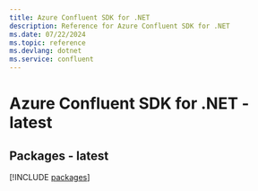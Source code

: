 ```yaml
---
title: Azure Confluent SDK for .NET
description: Reference for Azure Confluent SDK for .NET
ms.date: 07/22/2024
ms.topic: reference
ms.devlang: dotnet
ms.service: confluent
---
```

# Azure Confluent SDK for .NET - latest
## Packages - latest
[!INCLUDE [packages](confluent-index.md)]